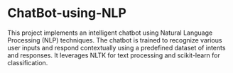 # ChatBot-using-NLP


This project implements an intelligent chatbot using Natural Language Processing (NLP) techniques. The chatbot is trained to recognize various user inputs and respond contextually using a predefined dataset of intents and responses. It leverages NLTK for text processing and scikit-learn for classification.
